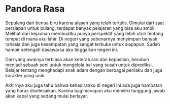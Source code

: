 # Pandora Rasa

Sepulang dari benua biru karena alasan yang telah tertulis. Dimulai dari saat persiapan untuk pulang, terdapat banyak pelajaran yang bisa aku ambil. Melihat dari kejauhan membuatku punya perspektif yang lebih utuh tentang tempat di mana aku lahir. Di negeri yang sebenarnya menyimpan banyak rahasia dan juga kesempatan yang sangat terbuka untuk siapapun. Sudah hampir setengah dasawarsa aku tinggalkan negeri ini. 

Dari yang awalnya terbiasa akan keteraturan dan kepastian, berubah menjadi sebuah seni untuk mengelola hal yang susah untuk diprediksi. Belajar tentang menghadapi anak adam dengan berbagai perilaku dan juga karakter yang unik. 

Akhirnya aku juga tahu bahwa kehadiranku di negeri ini ada juga hambatan yang harus diselesaikan. Karena bagimanapun aku memiliki tanggung jawab akan kapal yang sedang mulai berlayar. 

